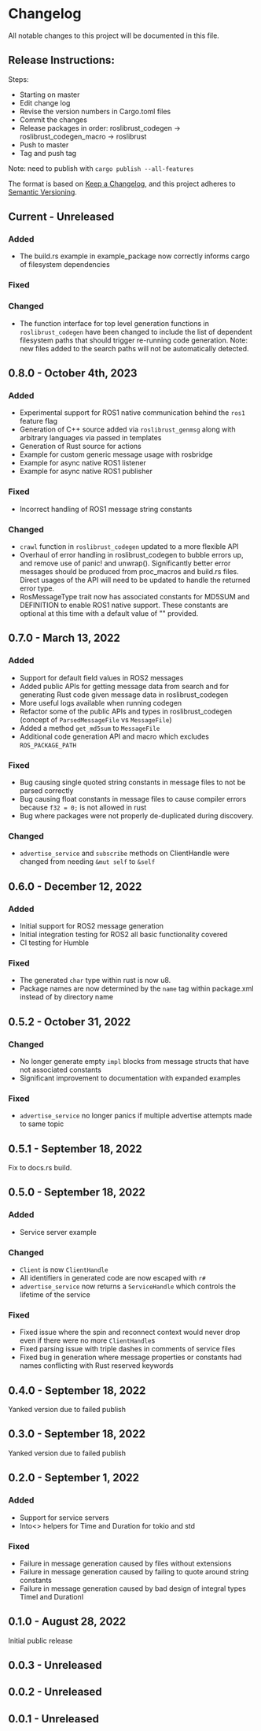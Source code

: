 # Changelog

All notable changes to this project will be documented in this file.

## Release Instructions:

Steps:

- Starting on master
- Edit change log
- Revise the version numbers in Cargo.toml files
- Commit the changes
- Release packages in order: roslibrust_codegen -> roslibrust_codegen_macro -> roslibrust
- Push to master
- Tag and push tag

Note: need to publish with `cargo publish --all-features`

The format is based on [Keep a Changelog](https://keepachangelog.com/en/1.0.0/),
and this project adheres to [Semantic Versioning](https://semver.org/spec/v2.0.0.html).


## Current - Unreleased

### Added

- The build.rs example in example_package now correctly informs cargo of filesystem dependencies

### Fixed

### Changed

 - The function interface for top level generation functions in `roslibrust_codegen` have been changed to include the list of dependent
filesystem paths that should trigger re-running code generation. Note: new files added to the search paths will not be automatically detected.

## 0.8.0 - October 4th, 2023

### Added

 - Experimental support for ROS1 native communication behind the `ros1` feature flag
 - Generation of C++ source added via `roslibrust_genmsg` along with arbitrary languages via passed in templates
 - Generation of Rust source for actions
 - Example for custom generic message usage with rosbridge
 - Example for async native ROS1 listener
 - Example for async native ROS1 publisher


### Fixed

 - Incorrect handling of ROS1 message string constants

### Changed

 - `crawl` function in `roslibrust_codegen` updated to a more flexible API
 - Overhaul of error handling in roslibrust_codegen to bubble errors up, and remove use of panic! and unwrap(). Significantly better error messages should be produced from proc_macros and build.rs files. Direct usages of the API will need to be updated to handle the returned error type.
 - RosMessageType trait now has associated constants for MD5SUM and DEFINITION to enable ROS1 native support. These constants are optional at this time with a default value of "" provided.

## 0.7.0 - March 13, 2022

### Added

 - Support for default field values in ROS2 messages
 - Added public APIs for getting message data from search and for generating Rust code given message data in roslibrust_codegen
 - More useful logs available when running codegen
 - Refactor some of the public APIs and types in roslibrust_codegen (concept of `ParsedMessageFile` vs `MessageFile`)
 - Added a method `get_md5sum` to `MessageFile`
 - Additional code generation API and macro which excludes `ROS_PACKAGE_PATH`

### Fixed

- Bug causing single quoted string constants in message files to not be parsed correctly
- Bug causing float constants in message files to cause compiler errors because `f32 = 0;` is not allowed in rust
- Bug where packages were not properly de-duplicated during discovery.

### Changed

- `advertise_service` and `subscribe` methods on ClientHandle were changed from needing `&mut self` to `&self`

## 0.6.0 - December 12, 2022

### Added

- Initial support for ROS2 message generation
- Initial integration testing for ROS2 all basic functionality covered
- CI testing for Humble

### Fixed

- The generated `char` type within rust is now u8.
- Package names are now determined by the `name` tag within package.xml instead of by directory name

## 0.5.2 - October 31, 2022

### Changed

- No longer generate empty `impl` blocks from message structs that have not associated constants
- Significant improvement to documentation with expanded examples

### Fixed

- `advertise_service` no longer panics if multiple advertise attempts made to same topic

## 0.5.1 - September 18, 2022

Fix to docs.rs build.

## 0.5.0 - September 18, 2022

### Added

- Service server example

### Changed

- `Client` is now `ClientHandle`
- All identifiers in generated code are now escaped with `r#`
- `advertise_service` now returns a `ServiceHandle` which controls the lifetime of the service

### Fixed

- Fixed issue where the spin and reconnect context would never drop even if there were no more `ClientHandle`s
- Fixed parsing issue with triple dashes in comments of service files
- Fixed bug in generation where message properties or constants had names conflicting with Rust reserved keywords

## 0.4.0 - September 18, 2022

Yanked version due to failed publish

## 0.3.0 - September 18, 2022

Yanked version due to failed publish

## 0.2.0 - September 1, 2022

### Added

- Support for service servers
- Into<> helpers for Time and Duration for tokio and std

### Fixed

- Failure in message generation caused by files without extensions
- Failure in message generation caused by failing to quote around string constants
- Failure in message generation caused by bad design of integral types TimeI and DurationI

## 0.1.0 - August 28, 2022

Initial public release

## 0.0.3 - Unreleased

## 0.0.2 - Unreleased

## 0.0.1 - Unreleased
